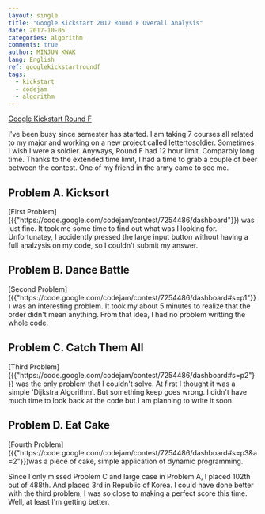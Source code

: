 ```yaml
---
layout: single
title: "Google Kickstart 2017 Round F Overall Analysis"
date: 2017-10-05
categories: algorithm
comments: true
author: MINJUN KWAK
lang: English
ref: googlekickstartroundf
tags:
  - kickstart
  - codejam
  - algorithm
---
```


[Google Kickstart Round F]({{"https://code.google.com/codejam/contest/7254486/dashboard"}})  

I've been busy since semester has started. I am taking 7 courses all related to my major and working on a new project called [lettertosoldier]({{"https://minjunkwak.github.io/blog/Letter-to-Soldier/"}}). Sometimes I wish I were a soldier.
Anyways, Round F had 12 hour limit. Comparbly long time. Thanks to the extended time limit, I had a time to grab a couple of beer between the contest. One of my friend in the army came to see me.

<h2>Problem A. Kicksort</h2>
[First Problem]({{"https://code.google.com/codejam/contest/7254486/dashboard"}}) was just fine. It took me some time to find out what was I looking for.
Unfortunatey, I accidently pressed the large input button without having a full analzysis on my code, so I couldn't submit my answer.

<h2>Problem B. Dance Battle</h2>
[Second Problem]({{"https://code.google.com/codejam/contest/7254486/dashboard#s=p1"}}) was an interesting problem. It took my about 5 minutes to realize that the order didn't mean anything.
From that idea, I had no problem writting the whole code.

<h2>Problem C. Catch Them All</h2>
[Third Problem]({{"https://code.google.com/codejam/contest/7254486/dashboard#s=p2"}}) was the only problem that I couldn't solve. At first I thought it was a simple 'Dijkstra Algorithm'. But something keep goes wrong. I didn't have much time to look back at the code but I am planning to write it soon.

<h2>Problem D. Eat Cake</h2>
[Fourth Problem]({{"https://code.google.com/codejam/contest/7254486/dashboard#s=p3&a=2"}})was a piece of cake, simple application of dynamic programming.

Since I only missed Problem C and large case in Problem A, I placed 102th out of 488th. And placed 3rd in Republic of Korea.
I could have done better with the third problem, I was so close to making a perfect score this time. Well, at least I'm getting better.
